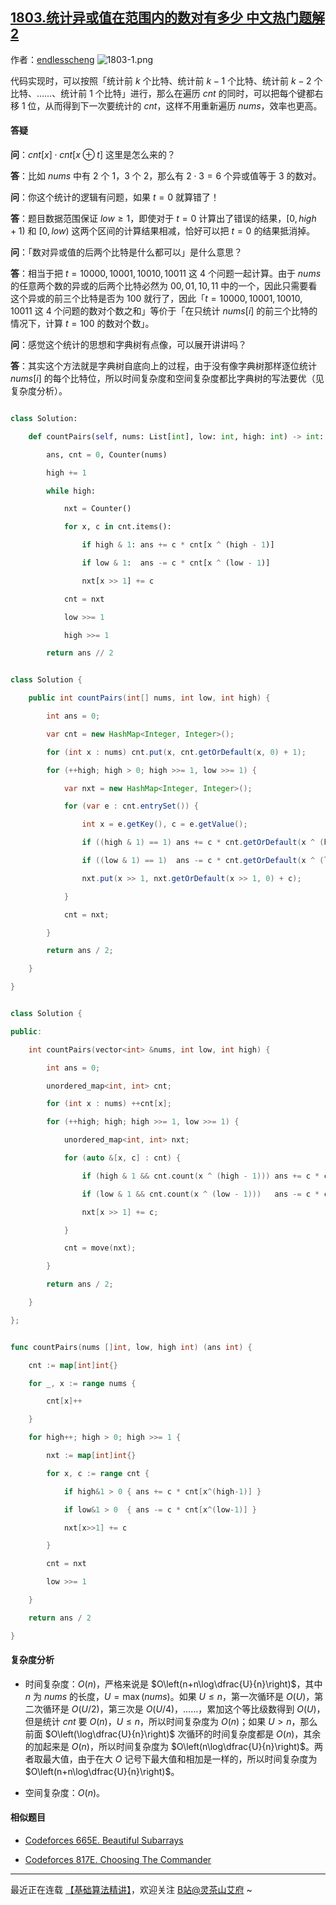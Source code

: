 ## [1803.统计异或值在范围内的数对有多少 中文热门题解2](https://leetcode.cn/problems/count-pairs-with-xor-in-a-range/solutions/100000/bu-hui-zi-dian-shu-zhi-yong-ha-xi-biao-y-p2pu)

作者：[endlesscheng](https://leetcode.cn/u/endlesscheng)
![1803-1.png](https://pic.leetcode.cn/1672839517-EkuLMm-1803-1.png)

代码实现时，可以按照「统计前 $k$ 个比特、统计前 $k-1$ 个比特、统计前 $k-2$ 个比特、……、统计前 $1$ 个比特」进行，那么在遍历 $\textit{cnt}$ 的同时，可以把每个键都右移 $1$ 位，从而得到下一次要统计的 $\textit{cnt}$，这样不用重新遍历 $\textit{nums}$，效率也更高。

#### 答疑

**问**：$\textit{cnt}[x]\cdot \textit{cnt}[x\oplus t]$ 这里是怎么来的？

**答**：比如 $\textit{nums}$ 中有 $2$ 个 $1$，$3$ 个 $2$，那么有 $2\cdot 3=6$ 个异或值等于 $3$ 的数对。

**问**：你这个统计的逻辑有问题，如果 $t=0$ 就算错了！

**答**：题目数据范围保证 $\textit{low}\ge 1$，即使对于 $t=0$ 计算出了错误的结果，$[0,\textit{high}+1)$ 和 $[0,\textit{low})$ 这两个区间的计算结果相减，恰好可以把 $t=0$ 的结果抵消掉。

**问**：「数对异或值的后两个比特是什么都可以」是什么意思？

**答**：相当于把 $t=10000,10001,10010,10011$ 这 $4$ 个问题一起计算。由于 $\textit{nums}$ 的任意两个数的异或的后两个比特必然为 $00,01,10,11$ 中的一个，因此只需要看这个异或的前三个比特是否为 $100$ 就行了，因此「$t=10000,10001,10010,10011$ 这 $4$ 个问题的数对个数之和」等价于「在只统计 $\textit{nums}[i]$ 的前三个比特的情况下，计算 $t=100$ 的数对个数」。

**问**：感觉这个统计的思想和字典树有点像，可以展开讲讲吗？

**答**：其实这个方法就是字典树自底向上的过程，由于没有像字典树那样逐位统计 $\textit{nums}[i]$ 的每个比特位，所以时间复杂度和空间复杂度都比字典树的写法要优（见复杂度分析）。

```py [sol1-Python3]
class Solution:
    def countPairs(self, nums: List[int], low: int, high: int) -> int:
        ans, cnt = 0, Counter(nums)
        high += 1
        while high:
            nxt = Counter()
            for x, c in cnt.items():
                if high & 1: ans += c * cnt[x ^ (high - 1)]
                if low & 1:  ans -= c * cnt[x ^ (low - 1)]
                nxt[x >> 1] += c
            cnt = nxt
            low >>= 1
            high >>= 1
        return ans // 2
```

```java [sol1-Java]
class Solution {
    public int countPairs(int[] nums, int low, int high) {
        int ans = 0;
        var cnt = new HashMap<Integer, Integer>();
        for (int x : nums) cnt.put(x, cnt.getOrDefault(x, 0) + 1);
        for (++high; high > 0; high >>= 1, low >>= 1) {
            var nxt = new HashMap<Integer, Integer>();
            for (var e : cnt.entrySet()) {
                int x = e.getKey(), c = e.getValue();
                if ((high & 1) == 1) ans += c * cnt.getOrDefault(x ^ (high - 1), 0);
                if ((low & 1) == 1)  ans -= c * cnt.getOrDefault(x ^ (low - 1), 0);
                nxt.put(x >> 1, nxt.getOrDefault(x >> 1, 0) + c);
            }
            cnt = nxt;
        }
        return ans / 2;
    }
}
```

```cpp [sol1-C++]
class Solution {
public:
    int countPairs(vector<int> &nums, int low, int high) {
        int ans = 0;
        unordered_map<int, int> cnt;
        for (int x : nums) ++cnt[x];
        for (++high; high; high >>= 1, low >>= 1) {
            unordered_map<int, int> nxt;
            for (auto &[x, c] : cnt) {
                if (high & 1 && cnt.count(x ^ (high - 1))) ans += c * cnt[x ^ (high - 1)];
                if (low & 1 && cnt.count(x ^ (low - 1)))   ans -= c * cnt[x ^ (low - 1)];
                nxt[x >> 1] += c;
            }
            cnt = move(nxt);
        }
        return ans / 2;
    }
};
```

```go [sol1-Go]
func countPairs(nums []int, low, high int) (ans int) {
    cnt := map[int]int{}
    for _, x := range nums {
        cnt[x]++
    }
    for high++; high > 0; high >>= 1 {
        nxt := map[int]int{}
        for x, c := range cnt {
            if high&1 > 0 { ans += c * cnt[x^(high-1)] }
            if low&1 > 0  { ans -= c * cnt[x^(low-1)] }
            nxt[x>>1] += c
        }
        cnt = nxt
        low >>= 1
    }
    return ans / 2
}
```

#### 复杂度分析

- 时间复杂度：$O(n)$，严格来说是 $O\left(n+n\log\dfrac{U}{n}\right)$，其中 $n$ 为 $\textit{nums}$ 的长度，$U=\max(\textit{nums})$。如果 $U\le n$，第一次循环是 $O(U)$，第二次循环是 $O(U/2)$，第三次是 $O(U/4)$，……，累加这个等比级数得到 $O(U)$，但是统计 $\textit{cnt}$ 要 $O(n)$，$U\le n$，所以时间复杂度为 $O(n)$；如果 $U>n$，那么前面 $O\left(\log\dfrac{U}{n}\right)$ 次循环的时间复杂度都是 $O(n)$，其余的加起来是 $O(n)$，所以时间复杂度为 $O\left(n\log\dfrac{U}{n}\right)$。两者取最大值，由于在大 $O$ 记号下最大值和相加是一样的，所以时间复杂度为 $O\left(n+n\log\dfrac{U}{n}\right)$。
- 空间复杂度：$O(n)$。

#### 相似题目

- [Codeforces 665E. Beautiful Subarrays](https://codeforces.com/problemset/problem/665/E)
- [Codeforces 817E. Choosing The Commander](https://codeforces.com/problemset/problem/817/E)

---

最近正在连载 [【基础算法精讲】](https://www.bilibili.com/video/BV1AP41137w7/)，欢迎关注 [B站@灵茶山艾府](https://space.bilibili.com/206214) ~
